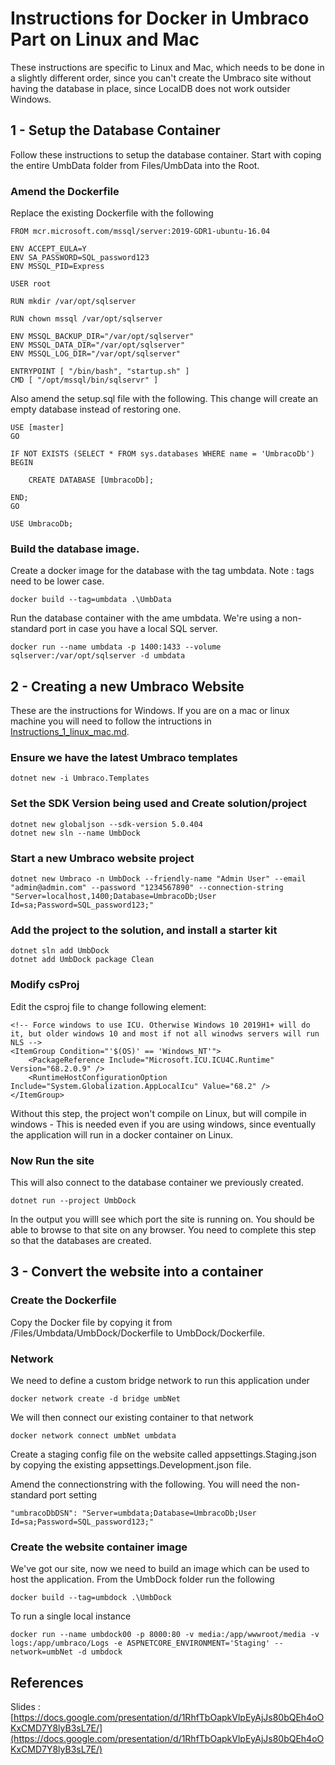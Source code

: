 # Instructions for Docker in Umbraco Part on Linux and Mac

These instructions are specific to Linux and Mac, which needs to be done in a slightly different order, since you can't create the Umbraco site without having the database in place, since LocalDB does not work outsider Windows.

## 1 - Setup the Database Container

Follow these instructions to setup the database container. Start with coping the entire UmbData folder from Files/UmbData into the Root.

### Amend the Dockerfile

Replace the existing Dockerfile with the following

    FROM mcr.microsoft.com/mssql/server:2019-GDR1-ubuntu-16.04

    ENV ACCEPT_EULA=Y
    ENV SA_PASSWORD=SQL_password123
    ENV MSSQL_PID=Express

    USER root
    
    RUN mkdir /var/opt/sqlserver
    
    RUN chown mssql /var/opt/sqlserver
    
    ENV MSSQL_BACKUP_DIR="/var/opt/sqlserver"
    ENV MSSQL_DATA_DIR="/var/opt/sqlserver"
    ENV MSSQL_LOG_DIR="/var/opt/sqlserver"

    ENTRYPOINT [ "/bin/bash", "startup.sh" ]
    CMD [ "/opt/mssql/bin/sqlservr" ]

Also amend the setup.sql file with the following. This change will create an empty database instead of restoring one. 

    USE [master]
    GO

    IF NOT EXISTS (SELECT * FROM sys.databases WHERE name = 'UmbracoDb')
    BEGIN

        CREATE DATABASE [UmbracoDb];

    END;
    GO

    USE UmbracoDb;

### Build the database image. 

Create a docker image for the database with the tag umbdata. Note : tags need to be lower case.

    docker build --tag=umbdata .\UmbData

Run the database container with the ame umbdata. We're using a non-standard port in case you have a local SQL server.

    docker run --name umbdata -p 1400:1433 --volume sqlserver:/var/opt/sqlserver -d umbdata

## 2 - Creating a new Umbraco Website 

These are the instructions for Windows. If you are on a mac or linux machine you will need to follow the intructions in [Instructions_1_linux_mac.md](Instructions_1_linux_mac.md).

### Ensure we have the latest Umbraco templates

    dotnet new -i Umbraco.Templates

### Set the SDK Version being used and Create solution/project

    dotnet new globaljson --sdk-version 5.0.404
    dotnet new sln --name UmbDock

### Start a new Umbraco website project

    dotnet new Umbraco -n UmbDock --friendly-name "Admin User" --email "admin@admin.com" --password "1234567890" --connection-string "Server=localhost,1400;Database=UmbracoDb;User Id=sa;Password=SQL_password123;"

### Add the project to the solution, and install a starter kit

    dotnet sln add UmbDock
    dotnet add UmbDock package Clean

### Modify csProj

Edit the csproj file to change following element:

    <!-- Force windows to use ICU. Otherwise Windows 10 2019H1+ will do it, but older windows 10 and most if not all winodws servers will run NLS -->
    <ItemGroup Condition="'$(OS)' == 'Windows_NT'">
        <PackageReference Include="Microsoft.ICU.ICU4C.Runtime" Version="68.2.0.9" />
        <RuntimeHostConfigurationOption Include="System.Globalization.AppLocalIcu" Value="68.2" />
    </ItemGroup>

Without this step, the project won't compile on Linux, but will compile in windows - This is needed even if you are using windows, since eventually the application will run in a docker container on Linux.

### Now Run the site

This will also connect to the database container we previously created.

    dotnet run --project UmbDock

In the output you willl see which port the site is running on. You should be able to browse to that site on any browser. You need to complete this step so that the databases are created.


## 3 - Convert the website into a container

### Create the Dockerfile

Copy the Docker file by copying it from /Files/Umbdata/UmbDock/Dockerfile to UmbDock/Dockerfile.

### Network

We need to define a custom bridge network to run this application under

    docker network create -d bridge umbNet

We will then connect our existing container to that network

    docker network connect umbNet umbdata

Create a staging config file on the website called appsettings.Staging.json by copying the existing appsettings.Development.json file. 

Amend the connectionstring with the following. You will need the non-standard port setting 

    "umbracoDbDSN": "Server=umbdata;Database=UmbracoDb;User Id=sa;Password=SQL_password123;"

### Create the website container image

We've got our site, now we need to build an image which can be used to host the application. From the UmbDock folder run the following

    docker build --tag=umbdock .\UmbDock

To run a single local instance

    docker run --name umbdock00 -p 8000:80 -v media:/app/wwwroot/media -v logs:/app/umbraco/Logs -e ASPNETCORE_ENVIRONMENT='Staging' --network=umbNet -d umbdock



## References


Slides : [https://docs.google.com/presentation/d/1RhfTbOapkVlpEyAjJs80bQEh4oOKxCMD7Y8lyB3sL7E/](https://docs.google.com/presentation/d/1RhfTbOapkVlpEyAjJs80bQEh4oOKxCMD7Y8lyB3sL7E/)    

